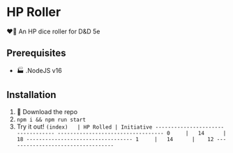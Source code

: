 # HP Roller

:heart::game_die: An  HP dice roller for D&D 5e

## Prerequisites
- :factory: .NodeJS v16

## Installation
1. :arrow_down_small: Download the repo
1. `npm i && npm run start`
1. Try it out!
        ```
        (index)   | HP Rolled | Initiative
        ----------------------------------
        ----------------------------------
            0     |   14      |    18
        ----------------------------------
            1     |   14      |    12
        ----------------------------------
        ```